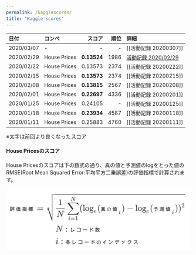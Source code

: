 ```yaml
---
permalink: /kagglescores/
title: "Kaggle scores"
---
```


|日付|コンペ|スコア|順位|詳細|
|:---|:---|---:|---:|:---|
|2020/03/07|-|-|-|[[活動記録 20200307]]|
|2020/02/29|House Prices|**0.13524**|1986|[活動記録 2020/02/29](https://codeseterpie.github.io/blog/report_20200229/)|
|2020/02/22|House Prices|0.13573|2374|[[活動記録 20200222]]|
|2020/02/15|House Prices|**0.13573**|2374|[[活動記録 20200215]]|
|2020/02/08|House Prices|**0.13815**|2567|[[活動記録 20200208]]|
|2020/02/01|House Prices|**0.22697**|4336|[[活動記録 20200201]]|
|2020/01/25|House Prices|0.24105|-|[[活動記録 20200125]]|
|2020/01/18|House Prices|**0.23934**|4587|[[活動記録 20200118]]|
|2020/01/11|House Prices|0.25883|4760|[[活動記録 20200111]]|

※太字は前回より良くなったスコア

#### House Pricesのスコア
House Pricesのスコアは下の数式の通り、真の値と予測値のlogをとった値のRMSE(Root Mean Squared Error:平均平方二乗誤差)の評価指標で計算されます。

![評価指標_HousePrices](/assets/images/github/%E8%A9%95%E4%BE%A1%E6%8C%87%E6%A8%99_HousePrices.jpg)
